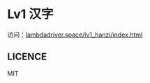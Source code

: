 # Lv1 汉字

访问：[lambdadriver.space/lv1_hanzi/index.html](https://lambdadriver.space/lv1_hanzi/index.html)

## LICENCE

MIT
